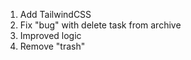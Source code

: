 1. Add TailwindCSS <br/>
2. Fix "bug" with delete task from archive<br/>
3. Improved logic <br/>
4. Remove "trash" <br/>


